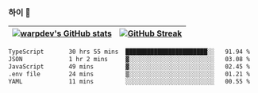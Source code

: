 
### 하이 👋
[![warpdev's GitHub stats](https://github-readme-stats.vercel.app/api?username=warpdev&show_icons=true&theme=vue-dark)](#) |[![GitHub Streak](https://github-readme-streak-stats.herokuapp.com/?user=warpdev&theme=dark)](#)
--- | --- |
<!--START_SECTION:waka-->

```txt
TypeScript       30 hrs 55 mins  ███████████████████████░░   91.94 %
JSON             1 hr 2 mins     ▓░░░░░░░░░░░░░░░░░░░░░░░░   03.08 %
JavaScript       49 mins         ▓░░░░░░░░░░░░░░░░░░░░░░░░   02.45 %
.env file        24 mins         ▒░░░░░░░░░░░░░░░░░░░░░░░░   01.21 %
YAML             11 mins         ░░░░░░░░░░░░░░░░░░░░░░░░░   00.55 %
```

<!--END_SECTION:waka-->

<!--
**warpdev/warpdev** is a ✨ _special_ ✨ repository because its `README.md` (this file) appears on your GitHub profile.

Here are some ideas to get you started:

- 🔭 I’m currently working on ...
- 🌱 I’m currently learning ...
- 👯 I’m looking to collaborate on ...
- 🤔 I’m looking for help with ...
- 💬 Ask me about ...
- 📫 How to reach me: ...
- 😄 Pronouns: ...
- ⚡ Fun fact: ...
-->
